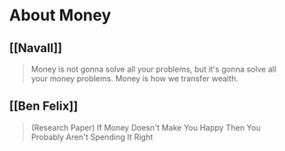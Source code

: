 # About Money
## [[Navall]]
> Money is not gonna solve all your problems, but it's gonna solve all your money problems.
> Money is how we transfer wealth.

## [[Ben Felix]]
> (Research Paper)  If Money Doesn't Make You Happy Then You Probably Aren't Spending It Right
